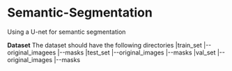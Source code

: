 # Semantic-Segmentation
Using a U-net for semantic segmentation

**Dataset**
The dataset should have the following directories
|train_set
    |--original_imagees
    |--masks
|test_set
    |--original_images
    |--masks
|val_set
    |--original_images
    |--masks

